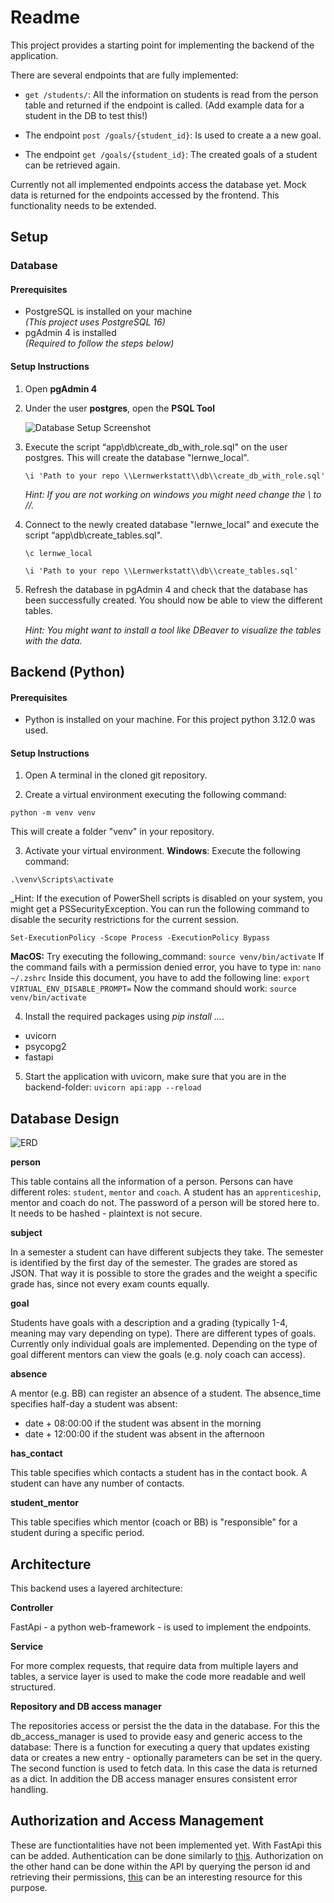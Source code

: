 # Readme

This project provides a starting point for implementing the backend of the application. 

There are several endpoints that are fully implemented:

- `get /students/`: All the information on students is read from the person table and returned if the endpoint is called. (Add example data for a student in the DB to test this!) 

- The endpoint `post /goals/{student_id}`: Is used to create a a new goal. 

- The endpoint `get /goals/{student_id}`: The created goals of a student can be retrieved again.

Currently not all implemented endpoints access the database yet. Mock data is returned for the endpoints accessed by the frontend. This functionality needs to be extended. 

## Setup

### Database

#### Prerequisites

- PostgreSQL is installed on your machine  
  _(This project uses PostgreSQL 16)_
- pgAdmin 4 is installed  
  _(Required to follow the steps below)_

#### Setup Instructions

1. Open **pgAdmin 4**
2. Under the user **postgres**, open the **PSQL Tool**

   ![Database Setup Screenshot](.\psql_tool.png)

3. Execute the script “app\db\create_db_with_role.sql" on the user postgres. This will create the database "lernwe_local".


   `\i 'Path to your repo \\Lernwerkstatt\\db\\create_db_with_role.sql'`

   _Hint: If you are not working on windows you might need change the \\ to //._


4. Connect to the newly created database "lernwe_local" and execute the script “app\db\create_tables.sql".


   `\c lernwe_local`

   `\i 'Path to your repo \\Lernwerkstatt\\db\\create_tables.sql'`


5. Refresh the database in pgAdmin 4 and check that the database has been successfully created. You should now be able to view the different tables.

   _Hint: You might want to install a tool like DBeaver to visualize the tables with the data._

## Backend (Python)

#### Prerequisites
- Python is installed on your machine. For this project python 3.12.0 was used.

#### Setup Instructions

1. Open A terminal in the cloned git repository. 

2. Create a virtual environment executing the following command:

`python -m venv venv`

This will create a folder "venv" in your repository. 

3. Activate your virtual environment. 
**Windows**: Execute the following command:

`.\venv\Scripts\activate`

_Hint: If the execution of PowerShell scripts is disabled on your system, you might get a PSSecurityException. You can run the following command to disable the security restrictions 
for the current session. 

`Set-ExecutionPolicy -Scope Process -ExecutionPolicy Bypass`

**MacOS:** Try executing the following_command:
`source venv/bin/activate`
If the command fails with a permission denied error, you have to type in:
`nano ~/.zshrc`
Inside this document, you have to add the following line:
`export VIRTUAL_ENV_DISABLE_PROMPT=`
Now the command should work:
`source venv/bin/activate`

4. Install the required packages using _pip install ..._.
  - uvicorn
  - psycopg2
  - fastapi

5. Start the application with uvicorn, make sure that you are in the backend-folder:
`uvicorn api:app --reload`

## Database Design

   ![ERD](.\erd.png)

   **person**

   This table contains all the information of a person. Persons can have different roles: `student`, `mentor` and `coach`. A student has an `apprenticeship`, mentor and coach do not.
   The password of a person will be stored here to. It needs to be hashed - plaintext is not secure.

   **subject**

  In a semester a student can have different subjects they take. The semester is identified by the first day of the semester. The grades are stored as JSON. That way it is possible to store the grades and the weight a specific grade has, since not every exam counts equally.

  **goal**

  Students have goals with a description and a grading (typically 1-4, meaning may vary depending on type). There are different types of goals. Currently only individual goals are implemented. Depending on the type of goal different mentors can view the goals (e.g. noly coach can access). 

  **absence**

  A mentor (e.g. BB) can register an absence of a student. The absence_time specifies half-day a student was absent: 
  - date + 08:00:00 if the student was absent in the morning
  - date + 12:00:00 if the student was absent in the afternoon

  **has_contact**

  This table specifies which contacts a student has in the contact book. A student can have any number of contacts.

  **student_mentor**

  This table specifies which mentor (coach or BB) is "responsible" for a student during a specific period. 

  ## Architecture

  This backend uses a layered architecture: 

  **Controller**

  FastApi - a python web-framework - is used to implement the endpoints. 

  **Service**

  For more complex requests, that require data from multiple layers and tables, a service layer is used to make the code more readable and well structured. 

  **Repository and DB access manager**

  The repositories access or persist the the data in the database. For this the db_access_manager is used to provide easy and generic access to the database: There is a function for executing a query that updates existing data or creates a new entry - optionally parameters can be set in the query. The second function is used to fetch data. In this case the data is returned as a dict. In addition the DB access manager ensures consistent error handling.


  ## Authorization and Access Management

  These are functiontalities have not been implemented yet. With FastApi this can be added.
  Authentication can be done similarly to [this](https://fastapi.tiangolo.com/tutorial/security/oauth2-jwt/).
  Authorization on the other hand can be done within the API by querying the person id and retrieving their permissions, [this](https://fastapi.tiangolo.com/advanced/security/http-basic-auth/) can be an interesting resource for this purpose.